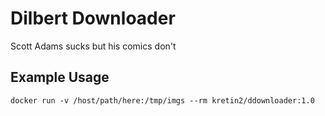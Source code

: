 # Dilbert Downloader

Scott Adams sucks but his comics don't


## Example Usage

`docker run -v /host/path/here:/tmp/imgs --rm kretin2/ddownloader:1.0`

